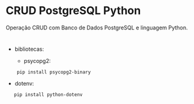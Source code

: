 # CRUD PostgreSQL Python

Operação CRUD com Banco de Dados PostgreSQL e linguagem Python.

#

* bibliotecas:

  * psycopg2:
```
    pip install psycopg2-binary
```
  * dotenv:
```
   pip install python-dotenv
```




